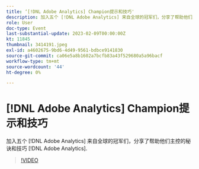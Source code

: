 ```yaml
---
title: ‘[!DNL Adobe Analytics] Champion提示和技巧'
description: 加入五个 [!DNL Adobe Analytics] 来自全球的冠军们，分享了帮助他们主控的秘诀和技巧 [!DNL Adobe Analytics].
role: User
doc-type: Event
last-substantial-update: 2023-02-09T00:00:00Z
kt: 11845
thumbnail: 3414191.jpeg
exl-id: a4602675-9bd6-4d49-9561-bdbce9141830
source-git-commit: ca06e5a8b1602a7bcfb83a43f529680a5a96bacf
workflow-type: tm+mt
source-wordcount: '44'
ht-degree: 0%

---
```


# [!DNL Adobe Analytics] Champion提示和技巧

加入五个 [!DNL Adobe Analytics] 来自全球的冠军们，分享了帮助他们主控的秘诀和技巧 [!DNL Adobe Analytics].

>[!VIDEO](https://video.tv.adobe.com/v/3414191/?quality=12&learn=on)
